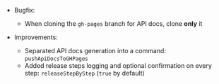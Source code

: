 * Bugfix:
    - When cloning the `gh-pages` branch for API docs, clone **only** it

* Improvements:
    - Separated API docs generation into a command: `pushApiDocsToGHPages`
    - Added release steps logging and optional confirmation on every step: `releaseStepByStep` (`true` by default)
